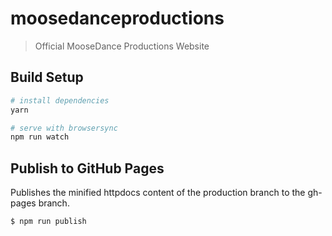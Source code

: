 # moosedanceproductions

> Official MooseDance Productions Website

## Build Setup

``` bash
# install dependencies
yarn

# serve with browsersync
npm run watch
```

## Publish to GitHub Pages

Publishes the minified httpdocs content of the production branch to the gh-pages branch.

``` bash
$ npm run publish
```
